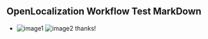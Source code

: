 ## OpenLocalization Workflow Test MarkDown
* ![image1](.\96860643-8c2d-40f5-ac74-e264fb77adeb.png)   ![image2](.\8a1ef8e1-7579-41e8-8e01-9a73ba333d20.png) 
thanks!